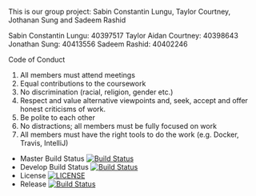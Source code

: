 This is our group project: Sabin Constantin Lungu, Taylor Courtney,
Jothanan Sung and Sadeem Rashid

Sabin Constantin Lungu: 40397517
Taylor Aidan Courtney: 40398643
Jonathan Sung: 40413556
Sadeem Rashid: 40402246

Code of Conduct
1. All members must attend meetings
2. Equal contributions to the coursework
3. No discrimination (racial, religion, gender etc.)
4. Respect and value alternative viewpoints and, seek, accept and offer honest criticisms of work.
5. Be polite to each other
6. No distractions; all members must be fully focused on work
7. All members must have the right tools to do the work (e.g. Docker, Travis, IntelliJ)


- Master Build Status [![Build Status](https://travis-ci.com/sabinlungudotcpp/groupProjectSEM.svg?branch=master)](https://travis-ci.com/sabinlungudotcpp/groupProjectSEM)
- Develop Build Status [![Build Status](https://travis-ci.com/sabinlungudotcpp/groupProjectSEM.svg?branch=develop)](https://travis-ci.com/sabinlungudotcpp/groupProjectSEM)
- License [![LICENSE](https://img.shields.io/github/license/kevin-chalmers/sem.svg?style=flat-square)](https://github.com/kevin-chalmers/sem/blob/master/LICENSE)
- Release [![Build Status](https://travis-ci.com/sabinlungudotcpp/groupProjectSEM.svg?branch=v0.1-alpha-2)](https://travis-ci.com/sabinlungudotcpp/groupProjectSEM)
